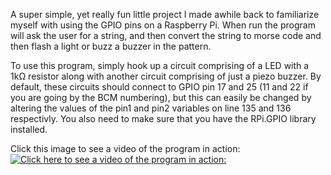 A super simple, yet really fun little project I made awhile back to familiarize myself with using the GPIO pins on a Raspberry Pi. When run the program will ask the user for a string, and then convert the string to morse code and then flash a light or buzz a buzzer in the pattern.

To use this program, simply hook up a circuit comprising of a LED with a 1kΩ resistor along with another circuit comprising of just a piezo buzzer. By default, these circuits should connect to GPIO pin 17 and 25 (11 and 22 if you are going by the BCM numbering), but this can easily be changed by altering the values of the pin1 and pin2 variables on line 135 and 136 respectivly. You also need to make sure that you have the RPi.GPIO library installed.

Click this image to see a video of the program in action:
[![Click here to see a video of the program in action:](https://img.youtube.com/vi/YOUTUBE_VIDEO_ID_HERE/0.jpg)](https://www.youtube.com/watch?v=u2toeC-oG1M)
